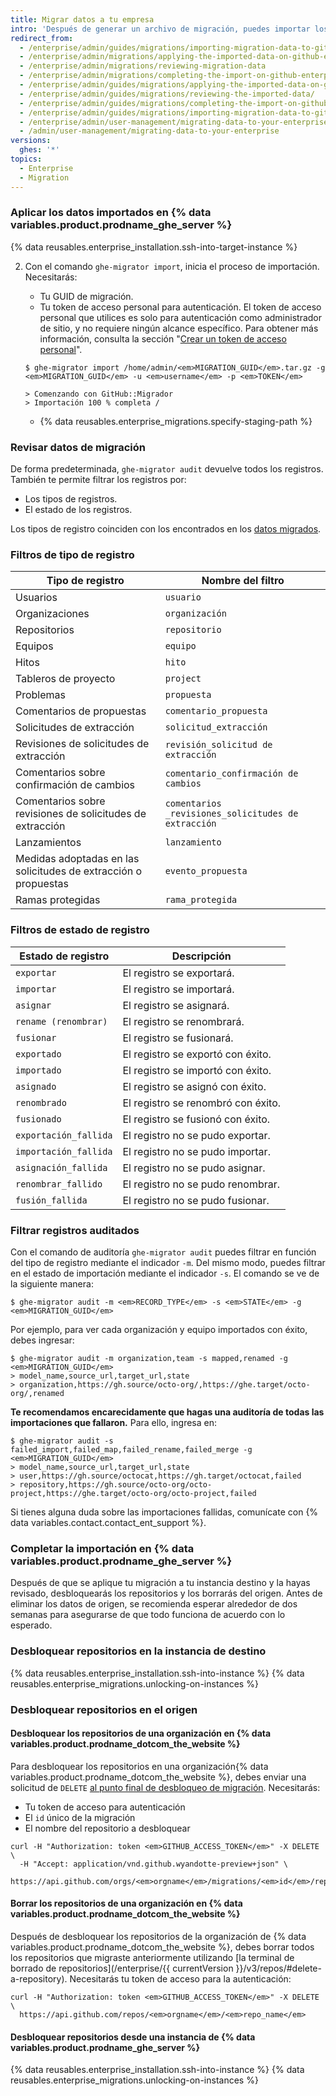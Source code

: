 ```yaml
---
title: Migrar datos a tu empresa
intro: 'Después de generar un archivo de migración, puedes importar los datos a tu instancia de destino del {% data variables.product.prodname_ghe_server %}. Podrás revisar los cambios para detectar posibles conflictos antes de aplicar de manera permanente los cambios a tu instancia de destino.'
redirect_from:
  - /enterprise/admin/guides/migrations/importing-migration-data-to-github-enterprise/
  - /enterprise/admin/migrations/applying-the-imported-data-on-github-enterprise-server
  - /enterprise/admin/migrations/reviewing-migration-data
  - /enterprise/admin/migrations/completing-the-import-on-github-enterprise-server
  - /enterprise/admin/guides/migrations/applying-the-imported-data-on-github-enterprise/
  - /enterprise/admin/guides/migrations/reviewing-the-imported-data/
  - /enterprise/admin/guides/migrations/completing-the-import-on-github-enterprise/
  - /enterprise/admin/guides/migrations/importing-migration-data-to-github-enterprise-server/
  - /enterprise/admin/user-management/migrating-data-to-your-enterprise
  - /admin/user-management/migrating-data-to-your-enterprise
versions:
  ghes: '*'
topics:
  - Enterprise
  - Migration
---
```

### Aplicar los datos importados en {% data variables.product.prodname_ghe_server %}

{% data reusables.enterprise_installation.ssh-into-target-instance %}

2. Con el comando `ghe-migrator import`, inicia el proceso de importación. Necesitarás:
    * Tu GUID de migración.
    * Tu token de acceso personal para autenticación. El token de acceso personal que utilices es solo para autenticación como administrador de sitio, y no requiere ningún alcance específico. Para obtener más información, consulta la sección "[Crear un token de acceso personal](/github/authenticating-to-github/creating-a-personal-access-token)".

    ```shell
    $ ghe-migrator import /home/admin/<em>MIGRATION_GUID</em>.tar.gz -g <em>MIGRATION_GUID</em> -u <em>username</em> -p <em>TOKEN</em>

    > Comenzando con GitHub::Migrador
    > Importación 100 % completa /
    ```

    * {% data reusables.enterprise_migrations.specify-staging-path %}

### Revisar datos de migración

De forma predeterminada, `ghe-migrator audit` devuelve todos los registros. También te permite filtrar los registros por:

  * Los tipos de registros.
  * El estado de los registros.

Los tipos de registro coinciden con los encontrados en los [datos migrados](/enterprise/admin/guides/migrations/about-migrations/#migrated-data).

### Filtros de tipo de registro

| Tipo de registro                                                | Nombre del filtro                                   |
| --------------------------------------------------------------- | --------------------------------------------------- |
| Usuarios                                                        | `usuario`                                           |
| Organizaciones                                                  | `organización`                                      |
| Repositorios                                                    | `repositorio`                                       |
| Equipos                                                         | `equipo`                                            |
| Hitos                                                           | `hito`                                              |
| Tableros de proyecto                                            | `project`                                           |
| Problemas                                                       | `propuesta`                                         |
| Comentarios de propuestas                                       | `comentario_propuesta`                              |
| Solicitudes de extracción                                       | `solicitud_extracción`                              |
| Revisiones de solicitudes de extracción                         | `revisión_solicitud de extracción`                  |
| Comentarios sobre confirmación de cambios                       | `comentario_confirmación de cambios`                |
| Comentarios sobre revisiones de solicitudes de extracción       | `comentarios _revisiones_solicitudes de extracción` |
| Lanzamientos                                                    | `lanzamiento`                                       |
| Medidas adoptadas en las solicitudes de extracción o propuestas | `evento_propuesta`                                  |
| Ramas protegidas                                                | `rama_protegida`                                    |

### Filtros de estado de registro

| Estado de registro    | Descripción                        |
| --------------------- | ---------------------------------- |
| `exportar`            | El registro se exportará.          |
| `importar`            | El registro se importará.          |
| `asignar`             | El registro se asignará.           |
| `rename (renombrar)`  | El registro se renombrará.         |
| `fusionar`            | El registro se fusionará.          |
| `exportado`           | El registro se exportó con éxito.  |
| `importado`           | El registro se importó con éxito.  |
| `asignado`            | El registro se asignó con éxito.   |
| `renombrado`          | El registro se renombró con éxito. |
| `fusionado`           | El registro se fusionó con éxito.  |
| `exportación_fallida` | El registro no se pudo exportar.   |
| `importación_fallida` | El registro no se pudo importar.   |
| `asignación_fallida`  | El registro no se pudo asignar.    |
| `renombrar_fallido`   | El registro no se pudo renombrar.  |
| `fusión_fallida`      | El registro no se pudo fusionar.   |

### Filtrar registros auditados

Con el comando de auditoría `ghe-migrator audit` puedes filtrar en función del tipo de registro mediante el indicador `-m`. Del mismo modo, puedes filtrar en el estado de importación mediante el indicador `-s`. El comando se ve de la siguiente manera:

```shell
$ ghe-migrator audit -m <em>RECORD_TYPE</em> -s <em>STATE</em> -g <em>MIGRATION_GUID</em>
```

Por ejemplo, para ver cada organización y equipo importados con éxito, debes ingresar:
```shell
$ ghe-migrator audit -m organization,team -s mapped,renamed -g <em>MIGRATION_GUID</em>
> model_name,source_url,target_url,state
> organization,https://gh.source/octo-org/,https://ghe.target/octo-org/,renamed
```

**Te recomendamos encarecidamente que hagas una auditoría de todas las importaciones que fallaron.** Para ello, ingresa en:
```shell
$ ghe-migrator audit -s failed_import,failed_map,failed_rename,failed_merge -g <em>MIGRATION_GUID</em>
> model_name,source_url,target_url,state
> user,https://gh.source/octocat,https://gh.target/octocat,failed
> repository,https://gh.source/octo-org/octo-project,https://ghe.target/octo-org/octo-project,failed
```

Si tienes alguna duda sobre las importaciones fallidas, comunícate con {% data variables.contact.contact_ent_support %}.

### Completar la importación en {% data variables.product.prodname_ghe_server %}

Después de que se aplique tu migración a tu instancia destino y la hayas revisado, desbloquearás los repositorios y los borrarás del origen. Antes de eliminar los datos de origen, se recomienda esperar alrededor de dos semanas para asegurarse de que todo funciona de acuerdo con lo esperado.

### Desbloquear repositorios en la instancia de destino

{% data reusables.enterprise_installation.ssh-into-instance %}
{% data reusables.enterprise_migrations.unlocking-on-instances %}

### Desbloquear repositorios en el origen

#### Desbloquear los repositorios de una organización en {% data variables.product.prodname_dotcom_the_website %}

Para desbloquear los repositorios en una organización{% data variables.product.prodname_dotcom_the_website %}, debes enviar una solicitud de `DELETE` <a href="/rest/reference/migrations#unlock-an-organization-repository" class="dotcom-only">al punto final de desbloqueo de migración</a>. Necesitarás:
  * Tu token de acceso para autenticación
  * El `id` único de la migración
  * El nombre del repositorio a desbloquear
```shell
curl -H "Authorization: token <em>GITHUB_ACCESS_TOKEN</em>" -X DELETE \
  -H "Accept: application/vnd.github.wyandotte-preview+json" \
  https://api.github.com/orgs/<em>orgname</em>/migrations/<em>id</em>/repos/<em>repo_name</em>/lock
```

#### Borrar los repositorios de una organización en {% data variables.product.prodname_dotcom_the_website %}

Después de desbloquear los repositorios de la organización de {% data variables.product.prodname_dotcom_the_website %}, debes borrar todos los repositorios que migraste anteriormente utilizando [la terminal de borrado de repositorios](/enterprise/{{ currentVersion }}/v3/repos/#delete-a-repository). Necesitarás tu token de acceso para la autenticación:
```shell
curl -H "Authorization: token <em>GITHUB_ACCESS_TOKEN</em>" -X DELETE \
  https://api.github.com/repos/<em>orgname</em>/<em>repo_name</em>
```

#### Desbloquear repositorios desde una instancia de {% data variables.product.prodname_ghe_server %}

{% data reusables.enterprise_installation.ssh-into-instance %}
{% data reusables.enterprise_migrations.unlocking-on-instances %}
